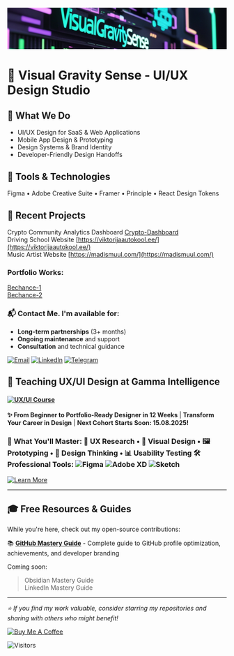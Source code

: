 ![Banner Test](img/vs.png)

# 👋 Visual Gravity Sense - UI/UX Design Studio

## 🎨 What We Do
- UI/UX Design for SaaS & Web Applications
- Mobile App Design & Prototyping  
- Design Systems & Brand Identity
- Developer-Friendly Design Handoffs

## 🔧 Tools & Technologies
Figma • Adobe Creative Suite • Framer • Principle • React Design Tokens

## 📱 Recent Projects
Crypto Community Analytics Dashboard [Crypto-Dashboard](https://www.behance.net/gallery/211871981/Crypto-Dashboard) <br>
Driving School Website [https://viktorijaautokool.ee/](https://viktorijaautokool.ee/) <br>
Music Artist Website [https://madismuul.com/](https://madismuul.com/)

### Portfolio Works:
[Bechance-1](https://www.behance.net/gorna) <br>
[Bechance-2](https://www.behance.net/digo_agency)


### 📬 Contact Me.  I'm available for:
- **Long-term partnerships** (3+ months)
- **Ongoing maintenance** and support
- **Consultation** and technical guidance

  
[![Email](https://ziadoua.github.io/m3-Markdown-Badges/badges/Mail/mail2.svg)](mailto:dmitri.gornakov@gmail.com) [![LinkedIn](https://ziadoua.github.io/m3-Markdown-Badges/badges/LinkedIn/linkedin1.svg)](https://www.linkedin.com/in/dmitri-gornakov) [![Telegram](https://ziadoua.github.io/m3-Markdown-Badges/badges/Telegram/telegram1.svg)](https://t.me/visual_sense/) 


<div align="">

## 🎨 **Teaching UX/UI Design at Gamma Intelligence**  

#### [![UX/UI Course](https://img.shields.io/badge/🎯_UX%2FUI_Course-Now_Enrolling-FF6B6B?style=for-the-badge&logoColor=white)](https://www.gammatest.net/en/course_ux_ui.php) 

**✨ From Beginner to Portfolio-Ready Designer in 12 Weeks** | **Transform Your Career in Design** | **Next Cohort Starts Soon: 15.08.2025!**

</div>

### 🚀 **What You'll Master:** 📱 **UX Research** • 🎨 **Visual Design** • 🖼️ **Prototyping** • 🧠 **Design Thinking** • 📊 **Usability Testing** 🛠️ **Professional Tools:** ![Figma](https://img.shields.io/badge/Figma-F24E1E?style=flat-square&logo=figma&logoColor=white) ![Adobe XD](https://img.shields.io/badge/Adobe%20XD-470137?style=flat-square&logo=Adobe%20XD&logoColor=white) ![Sketch](https://img.shields.io/badge/Sketch-F7B500?style=flat-square&logo=sketch&logoColor=black)

<div align="">

[![Learn More](https://img.shields.io/badge/📚_Learn_More-gammatest.net-4285F4?style=for-the-badge)](https://www.gammatest.net/en/course_ux_ui.php)

</div>

---

## 🎓 Free Resources & Guides

While you're here, check out my open-source contributions:

📚 **[GitHub Mastery Guide](https://github.com/visualGravitySense/GitHub-Mastery-Guide)** - Complete guide to GitHub profile optimization, achievements, and developer branding

Coming soon:

> Obsidian Mastery Guide <br/>
> LinkedIn Mastery Guide


---

*⭐ If you find my work valuable, consider starring my repositories and sharing with others who might benefit!*



<a href="https://buymeacoffee.com/visualgravitysense" target="_blank">
    <img src="https://cdn.buymeacoffee.com/buttons/v2/default-yellow.png" alt="Buy Me A Coffee" style="height: 50px !important;width: 180px !important;">
</a>

![Visitors](https://komarev.com/ghpvc/?username=visualGravitySense&label=visitors&color=0e75b6&style=for-the-badge)

<!--
**visualGravitySense/visualGravitySense** is a ✨ _special_ ✨ repository because its `README.md` (this file) appears on your GitHub profile.

Here are some ideas to get you started:

- 🔭 I’m currently working on ...
- 🌱 I’m currently learning ...
- 👯 I’m looking to collaborate on ...
- 🤔 I’m looking for help with ...
- 💬 Ask me about ...
- 📫 How to reach me: ...
- 😄 Pronouns: ...
- ⚡ Fun fact: ...
-->
